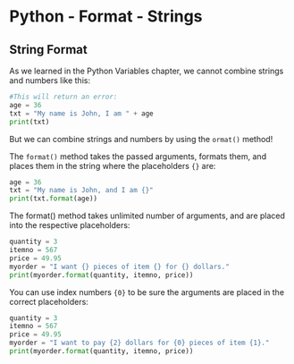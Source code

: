 # Python - Format - Strings

## String Format
As we learned in the Python Variables chapter, we cannot combine strings and numbers like this:

```python
#This will return an error:
age = 36
txt = "My name is John, I am " + age
print(txt)
```

But we can combine strings and numbers by using the ```ormat()``` method!

The ```format()``` method takes the passed arguments, formats them, and places them in the string where the placeholders ```{}``` are:

```python
age = 36
txt = "My name is John, and I am {}"
print(txt.format(age))
```

The format() method takes unlimited number of arguments, and are placed into the respective placeholders:
```python
quantity = 3
itemno = 567
price = 49.95
myorder = "I want {} pieces of item {} for {} dollars."
print(myorder.format(quantity, itemno, price))
```

You can use index numbers ```{0}``` to be sure the arguments are placed in the correct placeholders:
```python
quantity = 3
itemno = 567
price = 49.95
myorder = "I want to pay {2} dollars for {0} pieces of item {1}."
print(myorder.format(quantity, itemno, price))
```
